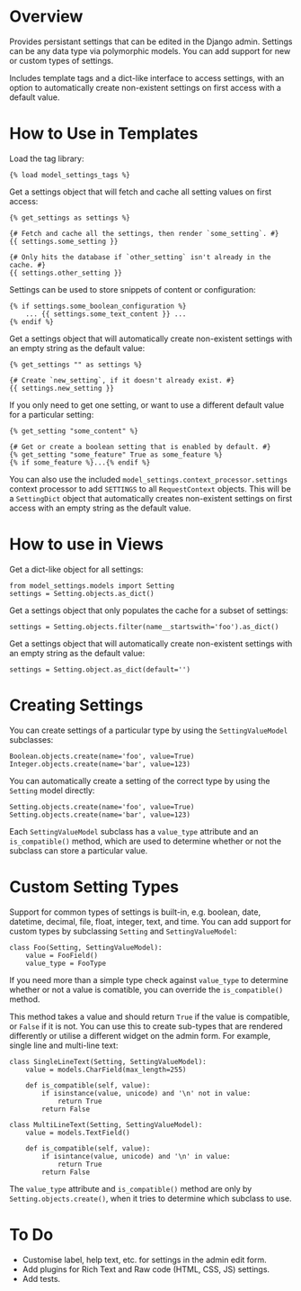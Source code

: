 # Overview

Provides persistant settings that can be edited in the Django admin. Settings
can be any data type via polymorphic models. You can add support for new or
custom types of settings.

Includes template tags and a dict-like interface to access settings, with an
option to automatically create non-existent settings on first access with a
default value.

# How to Use in Templates

Load the tag library:

    {% load model_settings_tags %}

Get a settings object that will fetch and cache all setting values on first
access:

    {% get_settings as settings %}

    {# Fetch and cache all the settings, then render `some_setting`. #}
    {{ settings.some_setting }}

    {# Only hits the database if `other_setting` isn't already in the cache. #}
    {{ settings.other_setting }}

Settings can be used to store snippets of content or configuration:

    {% if settings.some_boolean_configuration %}
        ... {{ settings.some_text_content }} ...
    {% endif %}

Get a settings object that will automatically create non-existent settings with
an empty string as the default value:

    {% get_settings "" as settings %}

    {# Create `new_setting`, if it doesn't already exist. #}
    {{ settings.new_setting }}

If you only need to get one setting, or want to use a different default value
for a particular setting:

    {% get_setting "some_content" %}

    {# Get or create a boolean setting that is enabled by default. #}
    {% get_setting "some_feature" True as some_feature %}
    {% if some_feature %}...{% endif %}

You can also use the included `model_settings.context_processor.settings`
context processor to add `SETTINGS` to all `RequestContext` objects. This will
be a `SettingDict` object that automatically creates non-existent settings on
first access with an empty string as the default value.

# How to use in Views

Get a dict-like object for all settings:

    from model_settings.models import Setting
    settings = Setting.objects.as_dict()

Get a settings object that only populates the cache for a subset of settings:

    settings = Setting.objects.filter(name__startswith='foo').as_dict()

Get a settings object that will automatically create non-existent settings with
an empty string as the default value:

    settings = Setting.object.as_dict(default='')

# Creating Settings

You can create settings of a particular type by using the `SettingValueModel`
subclasses:

    Boolean.objects.create(name='foo', value=True)
    Integer.objects.create(name='bar', value=123)

You can automatically create a setting of the correct type by using the
`Setting` model directly:

    Setting.objects.create(name='foo', value=True)
    Setting.objects.create(name='bar', value=123)

Each `SettingValueModel` subclass has a `value_type` attribute and an
`is_compatible()` method, which are used to determine whether or not the
subclass can store a particular value.

# Custom Setting Types

Support for common types of settings is built-in, e.g. boolean, date, datetime,
decimal, file, float, integer, text, and time. You can add support for custom
types by subclassing `Setting` and `SettingValueModel`:

    class Foo(Setting, SettingValueModel):
        value = FooField()
        value_type = FooType

If you need more than a simple type check against `value_type` to determine
whether or not a value is comatible, you can override the `is_compatible()`
method.

This method takes a value and should return `True` if the value is compatible,
or `False` if it is not. You can use this to create sub-types that are rendered
differently or utilise a different widget on the admin form. For example,
single line and multi-line text:

    class SingleLineText(Setting, SettingValueModel):
        value = models.CharField(max_length=255)

        def is_compatible(self, value):
            if isinstance(value, unicode) and '\n' not in value:
                return True
            return False

    class MultiLineText(Setting, SettingValueModel):
        value = models.TextField()

        def is_compatible(self, value):
            if isintance(value, unicode) and '\n' in value:
                return True
            return False

The `value_type` attribute and `is_compatible()` method are only by
`Setting.objects.create()`, when it tries to determine which subclass to use.

# To Do

  * Customise label, help text, etc. for settings in the admin edit form.
  * Add plugins for Rich Text and Raw code (HTML, CSS, JS) settings.
  * Add tests.
